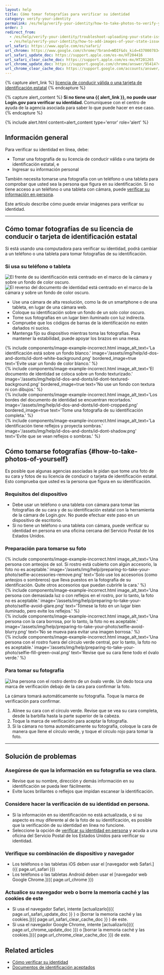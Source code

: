 ```yaml
---
layout: help
title: Cómo tomar fotografías para verificar su identidad
category: verify-your-identity
permalink: /es/help/verify-your-identity/how-to-take-photos-to-verify-your-identity/
order: 3
redirect_from:
  - /es/help/verify-your-identity/troubleshoot-uploading-your-state-issued-id/
  - /es/help/verify-your-identity/how-to-add-images-of-your-state-issued-id/
url_safari: https://www.apple.com/es/safari/
url_chrome: https://www.google.com/chrome/?brand=WDIF&ds_kid=43700078347700321&gad_source=1&gclid=CjwKCAjww_iwBhApEiwAuG6ccAvZWVPqrBawjLCJp6uWvrMplezDwWVR7AnWXZhu-4He4V3oXJBOrRoCtTwQAvD_BwE&gclsrc=aw.ds&hl=es
url_safari_update_doc: https://support.apple.com/es-mx/HT204416
url_safari_clear_cache_doc: https://support.apple.com/es-mx/HT201265
url_chrome_update_doc: https://support.google.com/chrome/answer/95414?co=GENIE.Platform%3DDesktop&hl=es
url_chrome_clear_cache_doc: https://support.google.com/accounts/answer/32050?co=GENIE.Platform%3DDesktop&hl=es-419
---
```


{% capture alert_link %}
  <a href="/es/help/verify-your-identity/accepted-identification-documents/" class="usa-link">licencia de conducir válida o una tarjeta de identificación estatal</a>
{% endcapture %}

{% capture alert_content %}
  <strong>
  Si no tiene una {{ alert_link }}, no puede usar Login.gov para verificar su identidad.
  </strong>
  Comuníquese con el centro de ayuda de la agencia asociada para saber lo que puede hacer en ese caso.
{% endcapture %}

{%
  include alert.html
  content=alert_content
  type='error'
  role='alert'
%}

## Información general

Para verificar su identidad en línea, debe:
 
* Tomar una fotografía de su licencia de conducir válida o una tarjeta de identificación estatal, e
* Ingresar su información personal

También necesita tomarse una fotografía con un teléfono o una tableta para comprobar que usted sea la persona que figura en su identificación. Si no tiene acceso a un teléfono o una tableta con cámara, puede [verificar su información en persona](/es/help/verify-your-identity/verify-your-identity-in-person/).

Este artículo describe cómo puede enviar imágenes para verificar su identidad.

---

## Cómo tomar fotografías de su licencia de conducir o tarjeta de identificación estatal

Si está usando una computadora para verificar su identidad, podrá cambiar a un teléfono o una tableta para tomar fotografías de su identificación.

### Si usa su teléfono o tableta

<div class="grid-row grid-gap margin-bottom-2">
  <div class="tablet:grid-col">
    <img alt="El frente de su identificación está centrado en el marco de la cámara y sobre un fondo de color oscuro." src="{{ site.baseurl }}/assets/img/help/id-dos-and-donts/id-do-front.png" />
  </div>
  <div class="tablet:grid-col">
    <img alt="El reverso del documento de identidad está centrado en el marco de la cámara y sobre un fondo de color oscuro." src="{{ site.baseurl }}/assets/img/help/id-dos-and-donts/id-do-back.png" />
  </div>
</div>

* Use una cámara de alta resolución, como la de un smartphone o de una tableta, en lugar de una cámara web.
* Coloque su identificación sobre un fondo de un solo color oscuro.
* Tome sus fotografías en un lugar bien iluminado con luz indirecta.
* Compruebe que los códigos de barras de la identificación no estén dañados ni sucios.
* Mantenga fijo su dispositivo mientras toma las fotografías. Para mantener la estabilidad, puede apoyar los brazos en una mesa.

<div class="grid-row grid-gap">
  <div class="tablet:grid-col">
    {%
      include components/image-example-incorrect.html
      image_alt_text='La identificación está sobre un fondo blanco.'
      image='/assets/img/help/id-dos-and-donts/id-dont-white-background.png'
      bordered_image=true
      text='Evite usar un fondo de color blanco.'
    %}
  </div>
  <div class="tablet:grid-col">
    {%
      include components/image-example-incorrect.html
      image_alt_text='El documento de identidad se coloca sobre un fondo texturizado.'
      image='/assets/img/help/id-dos-and-donts/id-dont-textured-background.png'
      bordered_image=true
      text='No use un fondo con textura ni con dibujos.'
    %}
  </div>
</div>
<div class="grid-row grid-gap">
  <div class="tablet:grid-col">
    {%
      include components/image-example-incorrect.html
      image_alt_text='Los bordes del documento de identidad se encuentran recortados.'
      image='/assets/img/help/id-dos-and-donts/id-dont-cropped.png'
      bordered_image=true
      text='Tome una fotografía de su identificación completa.'
    %}
  </div>
  <div class="tablet:grid-col">
    {%
      include components/image-example-incorrect.html
      image_alt_text='La identificación tiene reflejos y proyecta sombras.'
      image='/assets/img/help/id-dos-and-donts/id-dont-shadow.png'
      text='Evite que se vean reflejos o sombras.'
    %}
  </div>
</div>

## Cómo tomarse fotografías {#how-to-take-photos-of-yourself}

Es posible que algunas agencias asociadas le pidan que tome una foto de su cara y fotos de su licencia de conducir o tarjeta de identificación estatal. Esto comprueba que usted es la persona que figura en su identificación.

### Requisitos del dispositivo

* Debe usar un teléfono o una tableta con cámara para tomar las fotografías de su cara y de su identificación estatal con la herramienta de la cámara de Login.gov. No puede efectuar este paso en un dispositivo de escritorio.
* Si no tiene un teléfono o una tableta con cámara, puede verificar su identidad en persona en una oficina cercana del Servicio Postal de los Estados Unidos.

### Preparación para tomarse su foto

<div class="grid-row grid-gap">
  <div class="tablet:grid-col">
    {%
      include components/image-example-incorrect.html
      image_alt_text='Una persona con anteojos de sol. Si rostro está cubierto con algún accesorio, la foto no es aceptable.'
      image='/assets/img/help/preparing-to-take-your-photo/selfie-accessories-remove.png'
      text='Solo use los accesorios (como anteojos o sombreros) que lleva puestos en la fotografía de su identificación. Quite otros accesorios que puedan cubrirle la cara.'
    %}
  </div>
  <div class="tablet:grid-col">
    {%
      include components/image-example-incorrect.html
      image_alt_text='Una persona con demasiada luz o con reflejos en el rostro, por lo tanto, la foto no es aceptable.'
      image='/assets/img/help/preparing-to-take-your-photo/selfie-avoid-glare.png'
      text='Tómese la foto en un lugar bien iluminado, pero evite los reflejos.'
    %}
  </div>
</div>
<div class="grid-row grid-gap">
  <div class="tablet:grid-col">
    {%
      include components/image-example-incorrect.html
      image_alt_text='Una persona con la cara borrosa, por lo tanto, la foto no es aceptable.'
      image='/assets/img/help/preparing-to-take-your-photo/selfie-avoid-blurry.png'
      text='No se mueva para evitar una imagen borrosa.'
    %}
  </div>
  <div class="tablet:grid-col">
    {%
      include components/image-example-incorrect.html
      image_alt_text='Una persona con el rostro fuera del círculo verde central, por lo tanto, la foto no es aceptable.'
      image='/assets/img/help/preparing-to-take-your-photo/selfie-fill-green-oval.png'
      text='Revise que su cara llene todo el óvalo verde.'
    %}
  </div>
</div>

### Para tomar su fotografía

<div class="grid-row grid-gap margin-bottom-2">
  <div class="tablet:grid-col">
    <img alt="Una persona con el rostro dentro de un óvalo verde. Un dedo toca una marca de verificación debajo de la cara para confirmar la foto." src="{{ site.baseurl }}/assets/img/help/preparing-to-take-your-photo/selfie-do-checkmark.png" />
  </div>
</div>

La cámara tomará automáticamente su fotografía. Toque la marca de verificación para confirmar.

1. Alinee su cara con el círculo verde. Revise que se vea su cara completa, desde la barbilla hasta la parte superior de la cabeza. 
2. Toque la marca de verificación para aceptar la fotografía.
3. Si la cámara no toma automáticamente su fotografía, coloque la cara de manera que llene el círculo verde, y toque el círculo rojo para tomar la foto.

---

## Solución de problemas

### Asegúrese de que la información en su fotografía se vea clara.
* Revise que su nombre, dirección y demás información en su identificación se pueda leer fácilmente.
* Evite luces brillantes o reflejos que impidan escanear la identificación.

### Considere hacer la verificación de su identidad en persona.
* Si la información en su identificación no está actualizada, o si su aspecto es muy diferente al de la foto de su identificación, es posible que la verificación de su identidad en línea no funcione.
* Seleccione la opción de [verificar su identidad en persona](/es/help/verify-your-identity/verify-your-identity-in-person/) y acuda a una oficina del Servicio Postal de los Estados Unidos para verificar su identidad.

### Verifique su combinación de dispositivo y navegador
* Los teléfonos o las tabletas iOS deben usar el [navegador web Safari.]({{ page.url_safari }})
* Los teléfonos o las tabletas Android deben usar el [navegador web Google Chrome.]({{ page.url_chrome }})

### Actualice su navegador web o borre la memoria caché y las cookies de este
* Si usa el navegador Safari, intente [actualizarlo]({{ page.url_safari_update_doc }} ) o [borrar la memoria caché y las cookies.]({{ page.url_safari_clear_cache_doc }} ) de este.
* Si usa el navegador Google Chrome, intente [actualizarlo]({{ page.url_chrome_update_doc }}) o [borrar la memoria caché y las cookies.]({{ page.url_chrome_clear_cache_doc }}) de este.

## Related articles

* [Cómo verificar su identidad](/es/help/verify-your-identity/how-to-verify-your-identity/)
* [Documentos de identificación aceptados](/es/help/verify-your-identity/accepted-identification-documents/)
